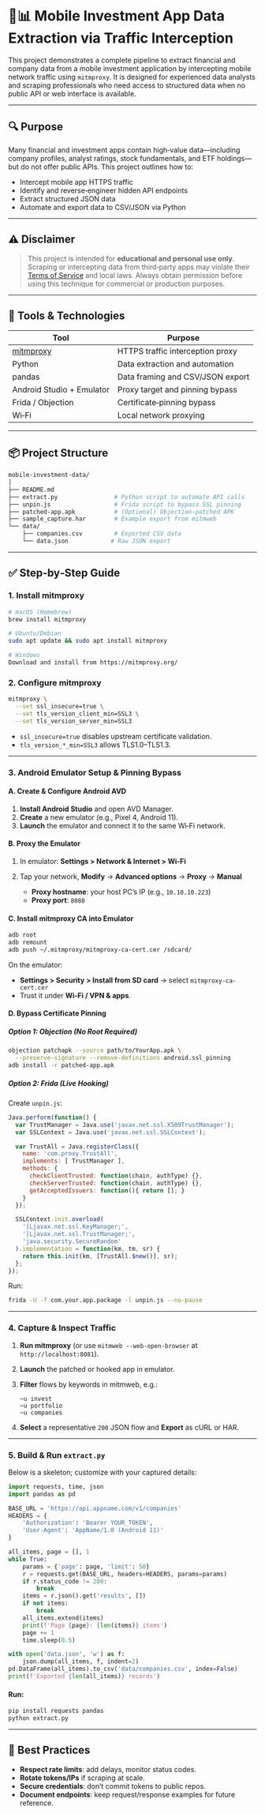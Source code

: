 # 📱📊 Mobile Investment App Data Extraction via Traffic Interception

This project demonstrates a complete pipeline to extract financial and company data from a mobile investment application by intercepting mobile network traffic using `mitmproxy`. It is designed for experienced data analysts and scraping professionals who need access to structured data when no public API or web interface is available.

---

## 🔍 Purpose

Many financial and investment apps contain high‑value data—including company profiles, analyst ratings, stock fundamentals, and ETF holdings—but do not offer public APIs. This project outlines how to:

- Intercept mobile app HTTPS traffic
- Identify and reverse‑engineer hidden API endpoints
- Extract structured JSON data
- Automate and export data to CSV/JSON via Python

---

## ⚠️ Disclaimer

> This project is intended for **educational and personal use only**. Scraping or intercepting data from third‑party apps may violate their [Terms of Service](#) and local laws. Always obtain permission before using this technique for commercial or production purposes.

---

## 🧰 Tools & Technologies

| Tool                          | Purpose                                  |
|-------------------------------|------------------------------------------|
| [mitmproxy](https://mitmproxy.org/) | HTTPS traffic interception proxy       |
| Python                        | Data extraction and automation           |
| pandas                        | Data framing and CSV/JSON export         |
| Android Studio + Emulator     | Proxy target and pinning bypass          |
| Frida / Objection             | Certificate‑pinning bypass               |
| Wi‑Fi                         | Local network proxying                   |

---

## 📦 Project Structure

```bash
mobile-investment-data/
│
├── README.md
├── extract.py                # Python script to automate API calls
├── unpin.js                  # Frida script to bypass SSL pinning
├── patched-app.apk           # (Optional) Objection‑patched APK
├── sample_capture.har        # Example export from mitmweb
└── data/
    ├── companies.csv         # Exported CSV data
    └── data.json            # Raw JSON export
````

---

## ✅ Step‑by‑Step Guide

### 1. Install mitmproxy

```bash
# macOS (Homebrew)
brew install mitmproxy

# Ubuntu/Debian
sudo apt update && sudo apt install mitmproxy

# Windows
Download and install from https://mitmproxy.org/
```

### 2. Configure mitmproxy

```bash
mitmproxy \
  --set ssl_insecure=true \
  --set tls_version_client_min=SSL3 \
  --set tls_version_server_min=SSL3
```

* `ssl_insecure=true` disables upstream certificate validation.
* `tls_version_*_min=SSL3` allows TLS1.0–TLS1.3.

---

### 3. Android Emulator Setup & Pinning Bypass

#### A. Create & Configure Android AVD

1. **Install Android Studio** and open AVD Manager.
2. **Create** a new emulator (e.g., Pixel 4, Android 11).
3. **Launch** the emulator and connect it to the same Wi‑Fi network.

#### B. Proxy the Emulator

1. In emulator: **Settings > Network & Internet > Wi‑Fi**
2. Tap your network, **Modify** → **Advanced options** → **Proxy** → **Manual**

   * **Proxy hostname**: your host PC’s IP (e.g., `10.10.10.223`)
   * **Proxy port**: `8080`

#### C. Install mitmproxy CA into Emulator

```bash
adb root
adb remount
adb push ~/.mitmproxy/mitmproxy-ca-cert.cer /sdcard/
```

On the emulator:

* **Settings > Security > Install from SD card** → select `mitmproxy-ca-cert.cer`
* Trust it under **Wi‑Fi / VPN & apps**.

#### D. Bypass Certificate Pinning

##### Option 1: Objection (No Root Required)

```bash
objection patchapk --source path/to/YourApp.apk \
  --preserve-signature --remove-definitions android.ssl_pinning
adb install -r patched-app.apk
```

##### Option 2: Frida (Live Hooking)

Create `unpin.js`:

```js
Java.perform(function() {
  var TrustManager = Java.use('javax.net.ssl.X509TrustManager');
  var SSLContext = Java.use('javax.net.ssl.SSLContext');

  var TrustAll = Java.registerClass({
    name: 'com.proxy.TrustAll',
    implements: [ TrustManager ],
    methods: {
      checkClientTrusted: function(chain, authType) {},
      checkServerTrusted: function(chain, authType) {},
      getAcceptedIssuers: function(){ return []; }
    }
  });

  SSLContext.init.overload(
    '[Ljavax.net.ssl.KeyManager;',
    '[Ljavax.net.ssl.TrustManager;',
    'java.security.SecureRandom'
  ).implementation = function(km, tm, sr) {
    return this.init(km, [TrustAll.$new()], sr);
  };
});
```

Run:

```bash
frida -U -f com.your.app.package -l unpin.js --no-pause
```

---

### 4. Capture & Inspect Traffic

1. **Run mitmproxy** (or use `mitmweb --web-open-browser` at `http://localhost:8081`).
2. **Launch** the patched or hooked app in emulator.
3. **Filter** flows by keywords in mitmweb, e.g.:

   ```
   ~u invest
   ~u portfolio
   ~u companies
   ```
4. **Select** a representative `200` JSON flow and **Export** as cURL or HAR.

---

### 5. Build & Run `extract.py`

Below is a skeleton; customize with your captured details:

```python
import requests, time, json
import pandas as pd

BASE_URL = 'https://api.appname.com/v1/companies'
HEADERS = {
    'Authorization': 'Bearer YOUR_TOKEN',
    'User-Agent': 'AppName/1.0 (Android 11)'
}

all_items, page = [], 1
while True:
    params = {'page': page, 'limit': 50}
    r = requests.get(BASE_URL, headers=HEADERS, params=params)
    if r.status_code != 200:
        break
    items = r.json().get('results', [])
    if not items:
        break
    all_items.extend(items)
    print(f'Page {page}: {len(items)} items')
    page += 1
    time.sleep(0.5)

with open('data.json', 'w') as f:
    json.dump(all_items, f, indent=2)
pd.DataFrame(all_items).to_csv('data/companies.csv', index=False)
print(f'Exported {len(all_items)} records')
```

#### Run:

```bash
pip install requests pandas
python extract.py
```

---

## 📌 Best Practices

* **Respect rate limits**: add delays, monitor status codes.
* **Rotate tokens/IPs** if scraping at scale.
* **Secure credentials**: don’t commit tokens to public repos.
* **Document endpoints**: keep request/response examples for future reference.